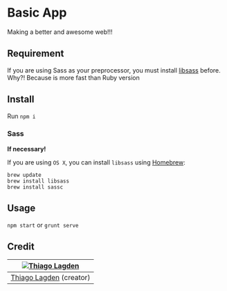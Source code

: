 Basic App
=========

Making a better and awesome web!!!

## Requirement

If you are using Sass as your preprocessor, you must install [libsass](http://libsass.org/) before.
Why?! Because is more fast than Ruby version

## Install

Run `npm i`

### Sass

**If necessary!**

If you are using `OS X`, you can install `libsass` using [Homebrew](http://brew.sh/):

```
brew update
brew install libsass
brew install sassc
```

## Usage

`npm start` or `grunt serve`

## Credit

| [![Thiago Lagden](http://gravatar.com/avatar/bfe5ce4cb209f3e4f4584e1f5aa209c6.png?s=144)](http://lagden.in) |
| :-----------: |
| [Thiago Lagden](http://lagden.in) (creator) |
